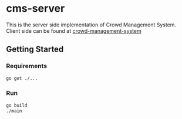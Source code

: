 # cms-server
This is the server side implementation of Crowd Management System. Client side can be found at [crowd-management-system](https://github.com/cacad-ntu/crowd-management-system)

## Getting Started

### Requirements

```bash
go get ./...
```

### Run

```bash
go build
./main
```